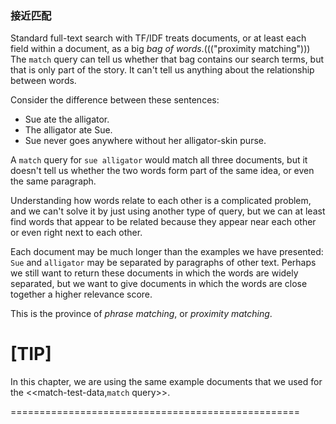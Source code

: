 <!-- 赵明翻译 -->
### 接近匹配

Standard full-text search with TF/IDF treats documents, or at least each field
within a document, as a big _bag of words_.((("proximity matching")))  The `match` query can tell us whether
that bag contains our search terms, but that is only part of the story.
It can't tell us anything about the relationship between words.

Consider the difference between these sentences:

* Sue ate the alligator.
* The alligator ate Sue.
* Sue never goes anywhere without her alligator-skin purse.

A `match` query for `sue alligator` would match all three documents, but it
doesn't tell us whether the two words form part of the same idea, or even the same
paragraph.

Understanding how words relate to each other is a complicated problem, and
we can't solve it by just using another type of query,
but we can at least find words that appear to be related because they appear
near each other or even right next to each other.

Each document may be much longer than the examples we have presented: `Sue`
and `alligator` may be separated by paragraphs of other text. Perhaps we still
want to return these documents in which the words are widely separated, but we
want to give documents in which the words are close together a higher relevance
score.

This is the province of _phrase matching_, or _proximity matching_.

[TIP]
==================================================

In this chapter, we are using the same example documents that we used for
the <<match-test-data,`match` query>>.

==================================================
